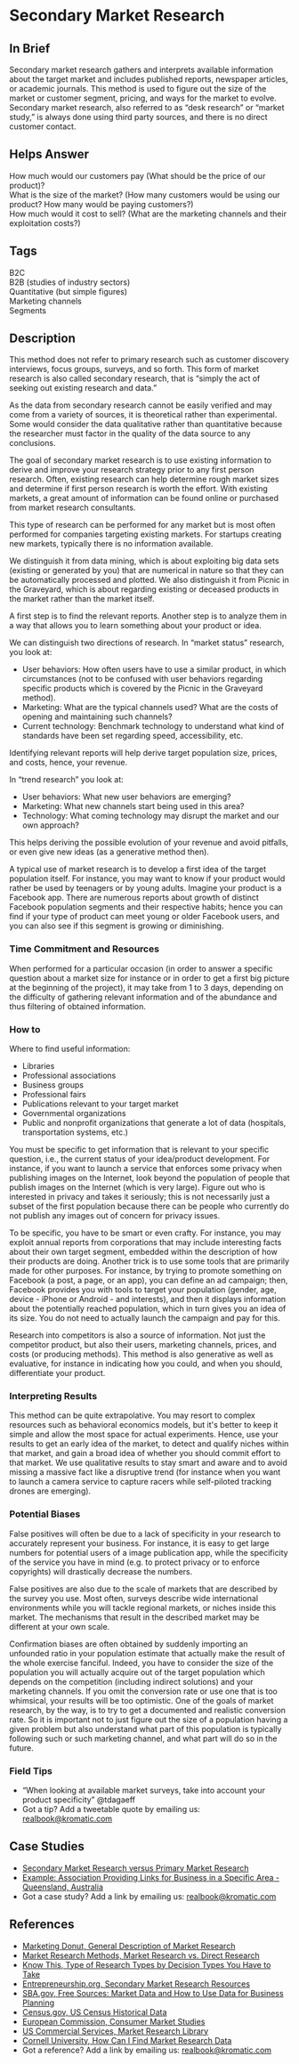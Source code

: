 # Secondary Market Research

## In Brief

Secondary market research gathers and interprets available information about the target market and includes published reports, newspaper articles, or academic journals. This method is used to figure out the size of the market or customer segment, pricing, and ways for the market to evolve. Secondary market research, also referred to as “desk research” or “market study,” is always done using third party sources, and there is no direct customer contact.

## Helps Answer

How much would our customers pay \(What should be the price of our product\)?  
What is the size of the market? \(How many customers would be using our product? How many would be paying customers?\)  
How much would it cost to sell? \(What are the marketing channels and their exploitation costs?\)

## Tags

B2C  
B2B \(studies of industry sectors\)  
Quantitative \(but simple figures\)  
Marketing channels  
Segments

## Description

This method does not refer to primary research such as customer discovery interviews, focus groups, surveys, and so forth. This form of market research is also called secondary research, that is “simply the act of seeking out existing research and data.”

As the data from secondary research cannot be easily verified and may come from a variety of sources, it is theoretical rather than experimental. Some would consider the data qualitative rather than quantitative because the researcher must factor in the quality of the data source to any conclusions.

The goal of secondary market research is to use existing information to derive and improve your research strategy prior to any first person research. Often, existing research can help determine rough market sizes and determine if first person research is worth the effort. With existing markets, a great amount of information can be found online or purchased from market research consultants.

This type of research can be performed for any market but is most often performed for companies targeting existing markets. For startups creating new markets, typically there is no information available.

We distinguish it from data mining, which is about exploiting big data sets \(existing or generated by you\) that are numerical in nature so that they can be automatically processed and plotted. We also distinguish it from Picnic in the Graveyard, which is about regarding existing or deceased products in the market rather than the market itself.

A first step is to find the relevant reports. Another step is to analyze them in a way that allows you to learn something about your product or idea.

We can distinguish two directions of research. In “market status” research, you look at:

* User behaviors: How often users have to use a similar product, in which circumstances \(not to be confused with user behaviors regarding specific products which is covered by the Picnic in the Graveyard method\).
* Marketing: What are the typical channels used? What are the costs of opening and maintaining such channels?
* Current technology: Benchmark technology to understand what kind of standards have been set regarding speed, accessibility, etc.

Identifying relevant reports will help derive target population size, prices, and costs, hence, your revenue.

In “trend research” you look at:

* User behaviors: What new user behaviors are emerging?
* Marketing: What new channels start being used in this area?
* Technology: What coming technology may disrupt the market and our own approach?

This helps deriving the possible evolution of your revenue and avoid pitfalls, or even give new ideas \(as a generative method then\).

A typical use of market research is to develop a first idea of the target population itself. For instance, you may want to know if your product would rather be used by teenagers or by young adults. Imagine your product is a Facebook app. There are numerous reports about growth of distinct Facebook population segments and their respective habits; hence you can find if your type of product can meet young or older Facebook users, and you can also see if this segment is growing or diminishing.

### Time Commitment and Resources

When performed for a particular occasion \(in order to answer a specific question about a market size for instance or in order to get a first big picture at the beginning of the project\), it may take from 1 to 3 days, depending on the difficulty of gathering relevant information and of the abundance and thus filtering of obtained information.

### How to

Where to find useful information:

* Libraries
* Professional associations
* Business groups
* Professional fairs
* Publications relevant to your target market
* Governmental organizations
* Public and nonprofit organizations that generate a lot of data \(hospitals, transportation systems, etc.\)

You must be specific to get information that is relevant to your specific question, i.e., the current status of your idea/product development. For instance, if you want to launch a service that enforces some privacy when publishing images on the Internet, look beyond the population of people that publish images on the Internet \(which is very large\). Figure out who is interested in privacy and takes it seriously; this is not necessarily just a subset of the first population because there can be people who currently do not publish any images out of concern for privacy issues.

To be specific, you have to be smart or even crafty. For instance, you may exploit annual reports from corporations that may include interesting facts about their own target segment, embedded within the description of how their products are doing. Another trick is to use some tools that are primarily made for other purposes. For instance, by trying to promote something on Facebook \(a post, a page, or an app\), you can define an ad campaign; then, Facebook provides you with tools to target your population \(gender, age, device - iPhone or Android - and interests\), and then it displays information about the potentially reached population, which in turn gives you an idea of its size. You do not need to actually launch the campaign and pay for this.

Research into competitors is also a source of information. Not just the competitor product, but also their users, marketing channels, prices, and costs \(or producing methods\). This method is also generative as well as evaluative, for instance in indicating how you could, and when you should, differentiate your product.

### Interpreting Results

This method can be quite extrapolative. You may resort to complex resources such as behavioral economics models, but it's better to keep it simple and allow the most space for actual experiments. Hence, use your results to get an early idea of the market, to detect and qualify niches within that market, and gain a broad idea of whether you should commit effort to that market. We use qualitative results to stay smart and aware and to avoid missing a massive fact like a disruptive trend \(for instance when you want to launch a camera service to capture racers while self-piloted tracking drones are emerging\).

### Potential Biases

False positives will often be due to a lack of specificity in your research to accurately represent your business. For instance, it is easy to get large numbers for potential users of a image publication app, while the specificity of the service you have in mind \(e.g. to protect privacy or to enforce copyrights\) will drastically decrease the numbers.

False positives are also due to the scale of markets that are described by the survey you use. Most often, surveys describe wide international environments while you will tackle regional markets, or niches inside this market. The mechanisms that result in the described market may be different at your own scale.

Confirmation biases are often obtained by suddenly importing an unfounded ratio in your population estimate that actually make the result of the whole exercise fanciful. Indeed, you have to consider the size of the population you will actually acquire out of the target population which depends on the competition \(including indirect solutions\) and your marketing channels. If you omit the conversion rate or use one that is too whimsical, your results will be too optimistic. One of the goals of market research, by the way, is to try to get a documented and realistic conversion rate. So it is important not to just figure out the size of a population having a given problem but also understand what part of this population is typically following such or such marketing channel, and what part will do so in the future.

### Field Tips

* “When looking at available market surveys, take into account your product specificity” @tdagaeff 
* Got a tip? Add a tweetable quote by emailing us: [realbook@kromatic.com](mailto:realbook@kromatic.com)

## Case Studies

* [Secondary Market Research versus Primary Market Research](http://businesscasestudies.co.uk/jd-sports/using-market-research-to-support-decision-making/)
* [Example: Association Providing Links for Business in a Specific Area  - Queensland, Australia](https://www.business.qld.gov.au/starting-business/planning/market-customer-research/resources)
* Got a case study? Add a link by emailing us: [realbook@kromatic.com](mailto:realbook@kromatic.com) 

## References

* [Marketing Donut, General Description of Market Research](http://www.marketingdonut.co.uk/market-research/market-analysis)
* [Market Research Methods, Market Research vs. Direct Research](http://www.mymarketresearchmethods.com/an-overview-of-market-research-methods/)
* [Know This, Type of Research Types by Decision Types You Have to Take](http://www.knowthis.com/marketing-research/examples-of-research-in-marketing)
* [Entrepreneurship.org, Secondary Market Research Resources](https://www.entrepreneurship.org/articles/2007/04/secondary-market-research-resources)
* [SBA.gov, Free Sources: Market Data and How to Use Data for Business Planning](https://www.sba.gov/blogs/free-sources-market-data-and-how-use-data-business-planning)
* [Census.gov, US Census Historical Data](http://www.census.gov/programs-surveys/economic-census.html)
* [European Commission, Consumer Market Studies](http://ec.europa.eu/consumers/consumer_evidence/market_studies/index_en.htm)
* [US Commercial Services, Market Research Library](http://buyusainfo.net/adsearch.cfm)
* [Cornell University, How Can I Find Market Research Data](https://johnson.library.cornell.edu/faqs/how-can-i-find-market-research-reports-and-data)
* Got a reference? Add a link by emailing us: [realbook@kromatic.com](realbook@kromatic.com)



